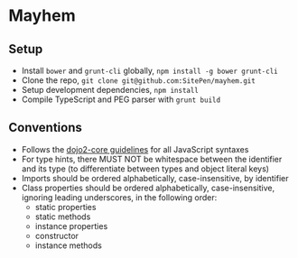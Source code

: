 # Mayhem

## Setup

* Install `bower` and `grunt-cli` globally, `npm install -g bower grunt-cli`
* Clone the repo, `git clone git@github.com:SitePen/mayhem.git`
* Setup development dependencies, `npm install`
* Compile TypeScript and PEG parser with `grunt build`

## Conventions

* Follows the [dojo2-core guidelines](https://github.com/csnover/dojo2-core#code-conventions) for all JavaScript
  syntaxes
* For type hints, there MUST NOT be whitespace between the identifier and its type (to differentiate between types
  and object literal keys)
* Imports should be ordered alphabetically, case-insensitive, by identifier
* Class properties should be ordered alphabetically, case-insensitive, ignoring leading underscores, in the following
  order:
	* static properties
	* static methods
	* instance properties
	* constructor
	* instance methods
